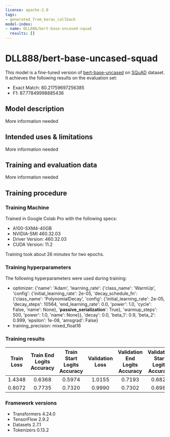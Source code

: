 ```yaml
---
license: apache-2.0
tags:
- generated_from_keras_callback
model-index:
- name: DLL888/bert-base-uncased-squad
  results: []
---
```


<!-- This model card has been generated automatically according to the information Keras had access to. You should
probably proofread and complete it, then remove this comment. -->

# DLL888/bert-base-uncased-squad

This model is a fine-tuned version of [bert-base-uncased](https://huggingface.co/bert-base-uncased) on [SQuAD](https://huggingface.co/datasets/squad) dataset.
It achieves the following results on the evaluation set:
- Exact Match: 80.21759697256385
- F1: 87.77849998885436

## Model description

More information needed

## Intended uses & limitations

More information needed

## Training and evaluation data

More information needed

## Training procedure

### Training Machine

Trained in Google Colab Pro with the following specs:

- A100-SXM4-40GB
- NVIDIA-SMI 460.32.03
- Driver Version: 460.32.03
- CUDA Version: 11.2

Training took about 26 minutes for two epochs.

### Training hyperparameters

The following hyperparameters were used during training:
- optimizer: {'name': 'Adam', 'learning_rate': {'class_name': 'WarmUp', 'config': {'initial_learning_rate': 2e-05, 'decay_schedule_fn': {'class_name': 'PolynomialDecay', 'config': {'initial_learning_rate': 2e-05, 'decay_steps': 10564, 'end_learning_rate': 0.0, 'power': 1.0, 'cycle': False, 'name': None}, '__passive_serialization__': True}, 'warmup_steps': 500, 'power': 1.0, 'name': None}}, 'decay': 0.0, 'beta_1': 0.9, 'beta_2': 0.999, 'epsilon': 1e-08, 'amsgrad': False}
- training_precision: mixed_float16

### Training results

| Train Loss | Train End Logits Accuracy | Train Start Logits Accuracy | Validation Loss | Validation End Logits Accuracy | Validation Start Logits Accuracy | Epoch |
|:----------:|:-------------------------:|:---------------------------:|:---------------:|:------------------------------:|:--------------------------------:|:-----:|
| 1.4348     | 0.6368                    | 0.5974                      | 1.0155          | 0.7193                         | 0.6825                           | 0     |
| 0.8072     | 0.7735                    | 0.7320                      | 0.9990          | 0.7302                         | 0.6983                           | 1     |


### Framework versions

- Transformers 4.24.0
- TensorFlow 2.9.2
- Datasets 2.7.1
- Tokenizers 0.13.2
